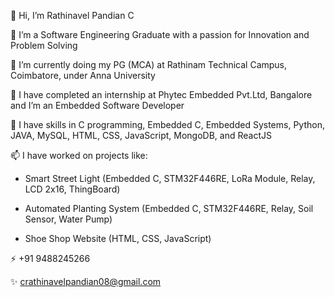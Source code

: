 👋 Hi, I’m Rathinavel Pandian C 

👀 I’m a Software Engineering Graduate with a passion for Innovation and Problem Solving

🌱 I’m currently doing my PG (MCA) at Rathinam Technical Campus, Coimbatore, under Anna University

💼 I have completed an internship at Phytec Embedded Pvt.Ltd, Bangalore and I’m an Embedded Software Developer

💞️ I have skills in C programming, Embedded C, Embedded Systems, Python, JAVA, MySQL, HTML, CSS, JavaScript, MongoDB, and ReactJS

📫 I have worked on projects like:

  -  Smart Street Light (Embedded C, STM32F446RE, LoRa Module, Relay, LCD 2x16, ThingBoard)
  
  -  Automated Planting System (Embedded C, STM32F446RE, Relay, Soil Sensor, Water Pump)
  
  -  Shoe Shop Website (HTML, CSS, JavaScript)

⚡ +91 9488245266

✨ crathinavelpandian08@gmail.com
